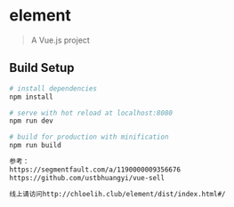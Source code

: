 # element

> A Vue.js project

## Build Setup

``` bash
# install dependencies
npm install

# serve with hot reload at localhost:8080
npm run dev

# build for production with minification
npm run build

参考：
https://segmentfault.com/a/1190000009356676
https://github.com/ustbhuangyi/vue-sell

线上请访问http://chloelih.club/element/dist/index.html#/